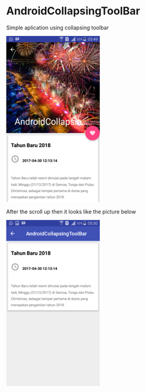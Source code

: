 # AndroidCollapsingToolBar
Simple aplication using collapsing toolbar

<pre>
<img src="Screenshot/Screenshot_2018-06-25-05-49-59.png" width="250" height="444">
</pre>

After the scroll up then it looks like the picture below

<pre>
<img src="Screenshot/Screenshot_2018-06-25-05-50-09.png" width="250" height="444">
</pre>
